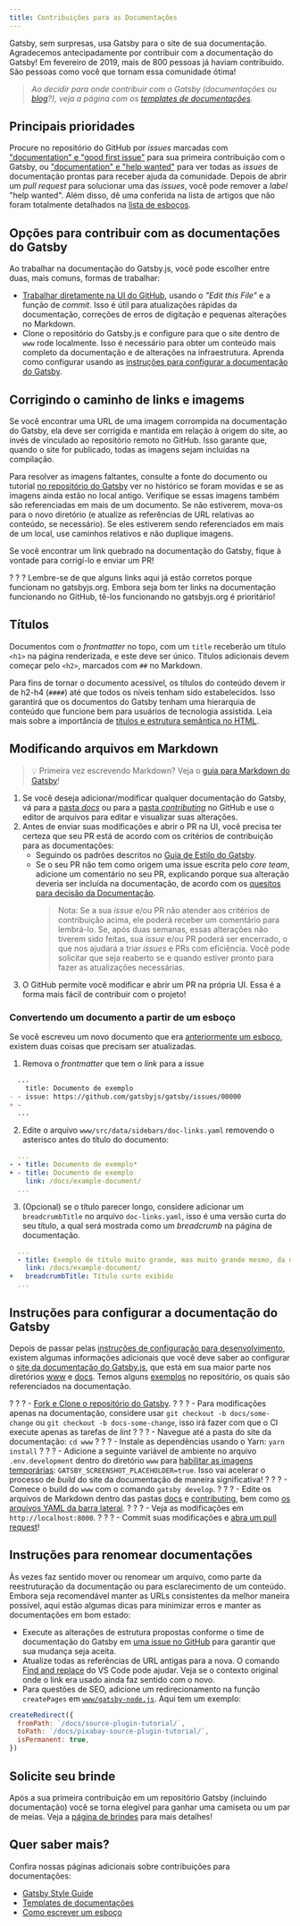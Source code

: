 ```yaml
---
title: Contribuições para as Documentações
---
```


Gatsby, sem surpresas, usa Gatsby para o site de sua documentação. Agradecemos antecipadamente por contribuir com a documentação do Gatsby! Em fevereiro de 2019, mais de 800 pessoas já haviam contribuído. São pessoas como você que tornam essa comunidade ótima!

> _Ao decidir para onde contribuir com o Gatsby (documentações ou [blog](/contributing/blog-and-website-contributions/)?), veja a página com os [templates de documentações](/contributing/docs-templates/)._

## Principais prioridades

Procure no repositório do GitHub por _issues_ marcadas com ["documentation" e "good first issue"](https://github.com/gatsbyjs/gatsby/issues?q=is%3Aissue+is%3Aopen+sort%3Aupdated-desc+label%3A%22type%3A+documentation%22+label%3A%22good+first+issue%22) para sua primeira contribuição com o Gatsby, ou ["documentation" e "help wanted"](https://github.com/gatsbyjs/gatsby/issues?q=is%3Aissue+is%3Aopen+sort%3Aupdated-desc+label%3A%22type%3A+documentation%22+label%3A%22help+wanted%22) para ver todas as _issues_ de documentação prontas para receber ajuda da comunidade. Depois de abrir um _pull request_ para solucionar uma das _issues_, você pode remover a _label_ "help wanted". Além disso, dê uma conferida na lista de artigos que não foram totalmente detalhados na [lista de esboços](/contributing/stub-list).

## Opções para contribuir com as documentações do Gatsby

Ao trabalhar na documentação do Gatsby.js, você pode escolher entre duas, mais comuns, formas de trabalhar:

- [Trabalhar diretamente na UI do GitHub](#modificando-arquivos-em-markdown), usando o _"Edit this File"_ e a função de _commit_. Isso é útil para atualizações rápidas da documentação, correções de erros de digitação e pequenas alterações no Markdown.
- Clone o repositório do Gatsby.js e configure para que o site dentro de `www` rode localmente. Isso é necessário para obter um conteúdo mais completo da documentação e de alterações na infraestrutura. Aprenda como configurar usando as [instruções para configurar a documentação do Gatsby](#instruções-para-configurar-a-documentação-do-Gatsby).

## Corrigindo o caminho de links e imagems

Se você encontrar uma URL de uma imagem corrompida na documentação do Gatsby, ela deve ser corrigida e mantida em relação à origem do site, ao invés de vinculado ao repositório remoto no GitHub. Isso garante que, quando o site for publicado, todas as imagens sejam incluídas na compilação.

Para resolver as imagens faltantes, consulte a fonte do documento ou tutorial [no repositório do Gatsby](https://github.com/gatsbyjs/gatsby/tree/master/docs) ver no histórico se foram movidas e se as imagens ainda estão no local antigo. Verifique se essas imagens também são referenciadas em mais de um documento. Se não estiverem, mova-os para o novo diretório (e atualize as referências de URL relativas ao conteúdo, se necessário). Se eles estiverem sendo referenciados em mais de um local, use caminhos relativos e não duplique imagens.

Se você encontrar um link quebrado na documentação do Gatsby, fique à vontade para corrigí-lo e enviar um PR!

? ? ? Lembre-se de que alguns links aqui já estão corretos porque funcionam no gatsbyjs.org. Embora seja bom ter links na documentação funcionando no GitHub, tê-los funcionando no gatsbyjs.org é prioritário!

## Títulos

Documentos com o _frontmatter_ no topo, com um `title` receberão um título `<h1>` na página renderizada, e este deve ser único. Títulos adicionais devem começar pelo `<h2>`, marcados com `##` no Markdown.

Para fins de tornar o documento acessível, os títulos do conteúdo devem ir de h2-h4 (`####`) até que todos os níveis tenham sido estabelecidos. Isso garantirá que os documentos do Gatsby tenham uma hierarquia de conteúdo que funcione bem para usuários de tecnologia assistida. Leia mais sobre a importância de [títulos e estrutura semântica no HTML](https://webaim.org/techniques/semanticstructure/).

## Modificando arquivos em Markdown

> 💡 Primeira vez escrevendo Markdown? Veja o [guia para Markdown do Gatsby](/docs/mdx/markdown-syntax/)!

1. Se você deseja adicionar/modificar qualquer documentação do Gatsby, vá para a
   [pasta _docs_](https://github.com/gatsbyjs/gatsby/tree/master/docs) ou para a [pasta _contributing_](https://github.com/gatsbyjs/gatsby/tree/master/docs/contributing) no GitHub e 
   use o editor de arquivos para editar e visualizar suas alterações.
2. Antes de enviar suas modificações e abrir o PR na UI, você precisa ter certeza que seu PR está de acordo com os critérios de contribuição para as documentações:
   - Seguindo os padrões descritos no [Guia de Estilo do Gatsby](/contributing/gatsby-style-guide/).
   - Se o seu PR não tem como origem uma issue escrita pelo _core team_, adicione um comentário no seu PR, explicando porque sua alteração deveria ser incluída na documentação, de acordo com os [quesitos para decisão da Documentação](/blog/2018-10-12-uptick-docs-contributions-hacktoberfest/#docs-decision-tree-and-examples).
     > Nota: Se a sua _issue_ e/ou PR não atender aos critérios de contribuição acima, ele poderá receber um comentário para lembrá-lo. Se, após duas semanas, essas alterações não tiverem sido feitas, sua _issue_ e/ou PR poderá ser encerrado, o que nos ajudará a triar _issues_ e PRs com eficiência. Você pode solicitar que seja reaberto se e quando estiver pronto para fazer as atualizações necessárias.
3. O GitHub permite você modificar e abrir um PR na própria UI. Essa é a forma mais fácil de contribuir com o projeto!

### Convertendo um documento a partir de um esboço

Se você escreveu um novo documento que era [anteriormente um esboço](/contributing/how-to-write-a-stub/), existem duas coisas que precisam ser atualizadas.

1. Remova o _frontmatter_ que tem o _link_ para a issue

```diff:title=docs/docs/example-doc.md
  ...
    title: Documento de exemplo
- - issue: https://github.com/gatsbyjs/gatsby/issues/00000
+ -
  ...
```

2. Edite o arquivo `www/src/data/sidebars/doc-links.yaml` removendo o asterisco antes do título do documento:

```diff:title=www/src/data/sidebars/doc-links.yaml
  ...
- - title: Documento de exemplo*
+ - title: Documento de exemplo
    link: /docs/example-document/
  ...
```

3. (Opcional) se o título parecer longo, considere adicionar um `breadcrumbTitle` no arquivo `doc-links.yaml`, isso é uma versão curta do seu título, a qual será mostrada como um _breadcrumb_ na página de documentação.

```diff:title=www/src/data/sidebars/doc-links.yaml
  ...
  - title: Exemplo de título muito grande, mas muito grande mesmo, da documentação
    link: /docs/example-document/
+   breadcrumbTitle: Título curto exibido
  ...
```

## Instruções para configurar a documentação do Gatsby

Depois de passar pelas [instruções de configuração para desenvolvimento](/contributing/setting-up-your-local-dev-environment/), existem algumas informações adicionais que você deve saber ao configurar o [site da documentação do Gatsby.js](/docs/), que está em sua maior parte nos diretórios [www](https://github.com/gatsbyjs/gatsby/tree/master/www) e [docs](https://github.com/gatsbyjs/gatsby/tree/master/docs). Temos alguns [exemplos](https://github.com/gatsbyjs/gatsby/tree/master/examples) no repositório, os quais são referenciados na documentação.

? ? ? - [Fork e Clone o repositório do Gatsby](/contributing/setting-up-your-local-dev-environment/#gatsby-repo-install-instructions).
? ? ? - Para modificações apenas na documentação, considere usar `git checkout -b docs/some-change` ou `git checkout -b docs-some-change`, isso irá fazer com que o CI execute apenas as tarefas de _lint_
? ? ? - Navegue até a pasta do site da documentação: `cd www`
? ? ? - Instale as dependências usando o Yarn: `yarn install`
? ? ? - Adicione a seguinte variável de ambiente no arquivo `.env.development` dentro do diretório `www` para [habilitar as imagens temporárias](https://github.com/gatsbyjs/gatsby/tree/master/www#running-slow-build-screenshots-placeholder): `GATSBY_SCREENSHOT_PLACEHOLDER=true`. Isso vai acelerar o processo de _build_ do site da documentação de maneira significativa!
? ? ? - Comece o build do `www` com o comando `gatsby develop`.
? ? ? - Edite os arquivos de Markdown dentro das pastas [docs](https://github.com/gatsbyjs/gatsby/tree/master/docs) e [contributing](https://github.com/gatsbyjs/gatsby/tree/master/docs/contributing), bem como [os arquivos YAML da barra lateral](https://github.com/gatsbyjs/gatsby/tree/master/www/src/data/sidebars).
? ? ? - Veja as modificações em `http://localhost:8000`.
? ? ? - Commit suas modificações e [abra um pull request](/contributing/how-to-open-a-pull-request/)!

## Instruções para renomear documentações

Às vezes faz sentido mover ou renomear um arquivo, como parte da reestruturação da documentação ou para esclarecimento de um conteúdo. Embora seja recomendável manter as URLs consistentes da melhor maneira possível, aqui estão algumas dicas para minimizar erros e manter as documentações em bom estado:

- Execute as alterações de estrutura propostas conforme o time de documentação do Gatsby em [uma issue no GitHub](/contributing/how-to-file-an-issue/) para garantir que sua mudança seja aceita.
- Atualize todas as referências de URL antigas para a nova. O comando [Find and replace](https://code.visualstudio.com/docs/editor/codebasics#_search-across-files) do VS Code pode ajudar. Veja se o contexto original onde o link era usado ainda faz sentido com o novo.
- Para questões de SEO, adicione um redirecionamento na função `createPages` em [`www/gatsby-node.js`](https://github.com/gatsbyjs/gatsby/tree/master/www/gatsby-node.js). Aqui tem um exemplo:

```js:title=www/gatsby-node.js
createRedirect({
  fromPath: `/docs/source-plugin-tutorial/`,
  toPath: `/docs/pixabay-source-plugin-tutorial/`,
  isPermanent: true,
})
```

## Solicite seu brinde

Após a sua primeira contribuição em um repositório Gatsby (incluindo documentação) você se torna elegível para ganhar uma camiseta ou um par de meias. Veja a [página de brindes](/contributing/contributor-swag/) para mais detalhes!

## Quer saber mais?

Confira nossas páginas adicionais sobre contribuições para documentações:

- [Gatsby Style Guide](/contributing/gatsby-style-guide/)
- [Templates de documentações](/contributing/docs-templates/)
- [Como escrever um esboço](/contributing/how-to-write-a-stub/)
